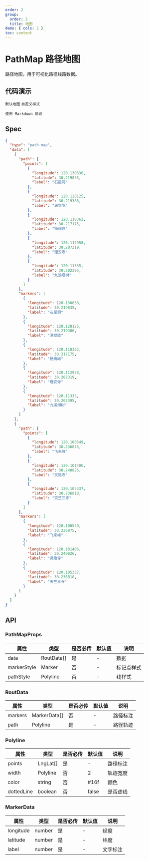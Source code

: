 ```yaml
---
order: 2
group:
  order: 2
  title: 地图
demo: { cols: 2 }
toc: content
---
```


# PathMap 路径地图

路径地图，用于可视化路径线路数据。

## 代码演示

<code src='./demos/default.tsx'>默认地图</code>
<code src='./demos/line.tsx'>自定义样式</code>

<code src='./demos/markdown.tsx'>使用 Markdown 协议</code>

## Spec

```json
{
  "type": "path-map",
  "data": [
    {
      "path": {
        "points": [
          {
            "longitude": 120.130638,
            "latitude": 30.219835,
            "label": "石屋洞"
          },
          {
            "longitude": 120.128125,
            "latitude": 30.219386,
            "label": "满觉陇"
          },
          {
            "longitude": 120.118362,
            "latitude": 30.217175,
            "label": "杨梅岭"
          },
          {
            "longitude": 120.112958,
            "latitude": 30.207319,
            "label": "理安寺"
          },
          {
            "longitude": 120.11335,
            "latitude": 30.202395,
            "label": "九溪烟树"
          }
        ]
      },
      "markers": [
        {
          "longitude": 120.130638,
          "latitude": 30.219835,
          "label": "石屋洞"
        },
        {
          "longitude": 120.128125,
          "latitude": 30.219386,
          "label": "满觉陇"
        },
        {
          "longitude": 120.118362,
          "latitude": 30.217175,
          "label": "杨梅岭"
        },
        {
          "longitude": 120.112958,
          "latitude": 30.207319,
          "label": "理安寺"
        },
        {
          "longitude": 120.11335,
          "latitude": 30.202395,
          "label": "九溪烟树"
        }
      ]
    },
    {
      "path": {
        "points": [
          {
            "longitude": 120.100549,
            "latitude": 30.236875,
            "label": "飞来峰"
          },
          {
            "longitude": 120.101406,
            "latitude": 30.240826,
            "label": "灵隐寺"
          },
          {
            "longitude": 120.105337,
            "latitude": 30.236818,
            "label": "天竺三寺"
          }
        ]
      },
      "markers": [
        {
          "longitude": 120.100549,
          "latitude": 30.236875,
          "label": "飞来峰"
        },
        {
          "longitude": 120.101406,
          "latitude": 30.240826,
          "label": "灵隐寺"
        },
        {
          "longitude": 120.105337,
          "latitude": 30.236818,
          "label": "天竺三寺"
        }
      ]
    }
  ]
}
```

## API

### PathMapProps

| 属性        | 类型       | 是否必传 | 默认值 | 说明       |
| ----------- | ---------- | -------- | ------ | ---------- |
| data        | RoutData[] | 是       | -      | 数据       |
| markerStyle | Marker     | 否       | -      | 标记点样式 |
| pathStyle   | Polyline   | 否       | -      | 线样式     |

### RoutData

| 属性    | 类型         | 是否必传 | 默认值 | 说明     |
| ------- | ------------ | -------- | ------ | -------- |
| markers | MarkerData[] | 否       | -      | 路径标注 |
| path    | Polyline     | 是       | -      | 路径轨迹 |

### Polyline

| 属性       | 类型     | 是否必传 | 默认值 | 说明     |
| ---------- | -------- | -------- | ------ | -------- |
| points     | LngLat[] | 是       | -      | 路径标注 |
| width      | Polyline | 否       | 2      | 轨迹宽度 |
| color      | string   | 否       | #16f   | 颜色     |
| dottedLine | boolean  | 否       | false  | 是否虚线 |

### MarkerData

| 属性      | 类型   | 是否必传 | 默认值 | 说明     |
| --------- | ------ | -------- | ------ | -------- |
| longitude | number | 是       | -      | 经度     |
| latitude  | number | 是       | -      | 纬度     |
| label     | number | 是       | -      | 文字标注 |
